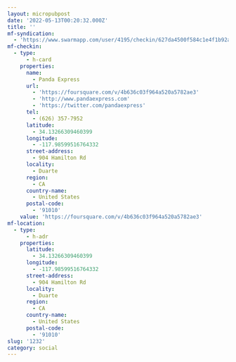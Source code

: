 ```yaml
---
layout: micropubpost
date: '2022-05-13T00:20:32.000Z'
title: ''
mf-syndication:
  - 'https://www.swarmapp.com/user/4195/checkin/627da4500f584c1e4f1b92a3'
mf-checkin:
  - type:
      - h-card
    properties:
      name:
        - Panda Express
      url:
        - 'https://foursquare.com/v/4b636c03f964a520a5782ae3'
        - 'http://www.pandaexpress.com'
        - 'https://twitter.com/pandaexpress'
      tel:
        - (626) 357-7952
      latitude:
        - 34.13266309460399
      longitude:
        - -117.98599516764332
      street-address:
        - 904 Hamilton Rd
      locality:
        - Duarte
      region:
        - CA
      country-name:
        - United States
      postal-code:
        - '91010'
    value: 'https://foursquare.com/v/4b636c03f964a520a5782ae3'
mf-location:
  - type:
      - h-adr
    properties:
      latitude:
        - 34.13266309460399
      longitude:
        - -117.98599516764332
      street-address:
        - 904 Hamilton Rd
      locality:
        - Duarte
      region:
        - CA
      country-name:
        - United States
      postal-code:
        - '91010'
slug: '1232'
category: social
---
```

